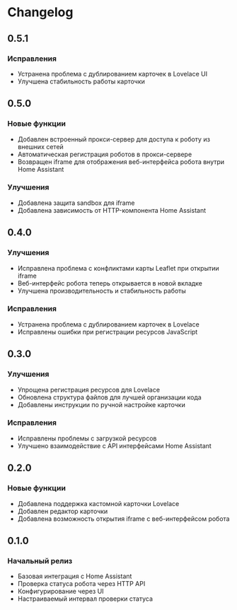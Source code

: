 # Changelog

## 0.5.1

### Исправления
- Устранена проблема с дублированием карточек в Lovelace UI
- Улучшена стабильность работы карточки

## 0.5.0

### Новые функции
- Добавлен встроенный прокси-сервер для доступа к роботу из внешних сетей
- Автоматическая регистрация роботов в прокси-сервере
- Возвращен iframe для отображения веб-интерфейса робота внутри Home Assistant

### Улучшения
- Добавлена защита sandbox для iframe
- Добавлена зависимость от HTTP-компонента Home Assistant

## 0.4.0

### Улучшения
- Исправлена проблема с конфликтами карты Leaflet при открытии iframe
- Веб-интерфейс робота теперь открывается в новой вкладке
- Улучшена производительность и стабильность работы

### Исправления
- Устранена проблема с дублированием карточек в Lovelace
- Исправлены ошибки при регистрации ресурсов JavaScript

## 0.3.0

### Улучшения
- Упрощена регистрация ресурсов для Lovelace
- Обновлена структура файлов для лучшей организации кода
- Добавлены инструкции по ручной настройке карточки

### Исправления
- Исправлены проблемы с загрузкой ресурсов
- Улучшено взаимодействие с API интерфейсами Home Assistant

## 0.2.0

### Новые функции
- Добавлена поддержка кастомной карточки Lovelace
- Добавлен редактор карточки
- Добавлена возможность открытия iframe с веб-интерфейсом робота

## 0.1.0

### Начальный релиз
- Базовая интеграция с Home Assistant
- Проверка статуса робота через HTTP API
- Конфигурирование через UI
- Настраиваемый интервал проверки статуса 